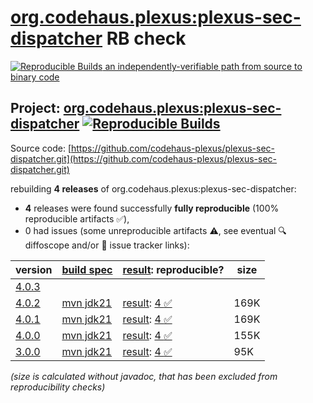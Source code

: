 [org.codehaus.plexus:plexus-sec-dispatcher](https://central.sonatype.com/artifact/org.codehaus.plexus/plexus-sec-dispatcher/versions) RB check
=======

[![Reproducible Builds](https://reproducible-builds.org/images/logos/rb.svg) an independently-verifiable path from source to binary code](https://reproducible-builds.org/)

## Project: [org.codehaus.plexus:plexus-sec-dispatcher](https://central.sonatype.com/artifact/org.codehaus.plexus/plexus-sec-dispatcher/versions) [![Reproducible Builds](https://img.shields.io/endpoint?url=https://raw.githubusercontent.com/jvm-repo-rebuild/reproducible-central/master/content/org/codehaus/plexus/plexus-sec-dispatcher/badge.json)](https://github.com/jvm-repo-rebuild/reproducible-central/blob/master/content/org/codehaus/plexus/plexus-sec-dispatcher/README.md)

Source code: [https://github.com/codehaus-plexus/plexus-sec-dispatcher.git](https://github.com/codehaus-plexus/plexus-sec-dispatcher.git)

rebuilding **4 releases** of org.codehaus.plexus:plexus-sec-dispatcher:
- **4** releases were found successfully **fully reproducible** (100% reproducible artifacts :white_check_mark:),
- 0 had issues (some unreproducible artifacts :warning:, see eventual :mag: diffoscope and/or :memo: issue tracker links):

| version | [build spec](/BUILDSPEC.md) | [result](https://reproducible-builds.org/docs/jvm/): reproducible? | size |
| -- | --------- | ------ | -- |
| [4.0.3](https://central.sonatype.com/artifact/org.codehaus.plexus/plexus-sec-dispatcher/4.0.3/pom) | | | |
| [4.0.2](https://central.sonatype.com/artifact/org.codehaus.plexus/plexus-sec-dispatcher/4.0.2/pom) | [mvn jdk21](plexus-sec-dispatcher-4.0.2.buildspec) | [result](plexus-sec-dispatcher-4.0.2.buildinfo): [4 :white_check_mark: ](plexus-sec-dispatcher-4.0.2.buildcompare) | 169K |
| [4.0.1](https://central.sonatype.com/artifact/org.codehaus.plexus/plexus-sec-dispatcher/4.0.1/pom) | [mvn jdk21](plexus-sec-dispatcher-4.0.1.buildspec) | [result](plexus-sec-dispatcher-4.0.1.buildinfo): [4 :white_check_mark: ](plexus-sec-dispatcher-4.0.1.buildcompare) | 169K |
| [4.0.0](https://central.sonatype.com/artifact/org.codehaus.plexus/plexus-sec-dispatcher/4.0.0/pom) | [mvn jdk21](plexus-sec-dispatcher-4.0.0.buildspec) | [result](plexus-sec-dispatcher-4.0.0.buildinfo): [4 :white_check_mark: ](plexus-sec-dispatcher-4.0.0.buildcompare) | 155K |
| [3.0.0](https://central.sonatype.com/artifact/org.codehaus.plexus/plexus-sec-dispatcher/3.0.0/pom) | [mvn jdk21](plexus-sec-dispatcher-3.0.0.buildspec) | [result](plexus-sec-dispatcher-3.0.0.buildinfo): [4 :white_check_mark: ](plexus-sec-dispatcher-3.0.0.buildcompare) | 95K |

<i>(size is calculated without javadoc, that has been excluded from reproducibility checks)</i>
